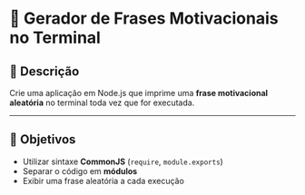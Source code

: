 # 💬 Gerador de Frases Motivacionais no Terminal

## 📌 Descrição

Crie uma aplicação em Node.js que imprime uma **frase motivacional aleatória** no terminal toda vez que for executada.

---

## 🎯 Objetivos

- Utilizar sintaxe **CommonJS** (`require`, `module.exports`)
- Separar o código em **módulos**
- Exibir uma frase aleatória a cada execução

